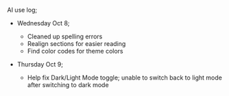 
AI use log;
- Wednesday Oct 8;
    - Cleaned up spelling errors
    - Realign sections for easier reading 
    - Find color codes for theme colors

- Thursday Oct 9;
    -  Help fix Dark/Light Mode toggle; unable to switch back to light mode after switching to dark mode
    
